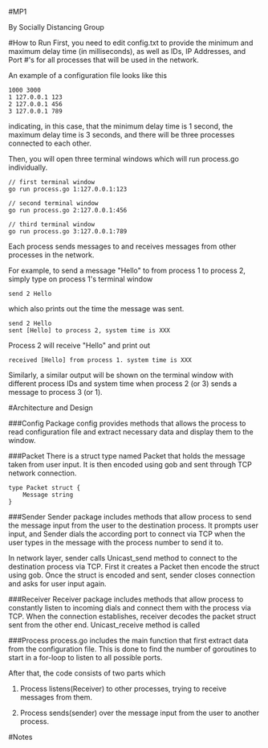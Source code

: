 #MP1

By Socially Distancing Group

#How to Run
First, you need to edit config.txt to provide the minimum and maximum delay time
(in milliseconds), as well as IDs, IP Addresses, and Port #'s for all processes
that will be used in the network.

An example of a configuration file looks like this

```
1000 3000
1 127.0.0.1 123
2 127.0.0.1 456
3 127.0.0.1 789
```
indicating, in this case, that the minimum delay time is 1 second, the maximum delay time is 3 seconds,
and there will be three processes connected to each other.

Then, you will open three terminal windows which will run process.go individually.

```
// first terminal window
go run process.go 1:127.0.0.1:123
```
```
// second terminal window
go run process.go 2:127.0.0.1:456
```
```
// third terminal window
go run process.go 3:127.0.0.1:789
```

Each process sends messages to and receives messages from other processes in the network.

For example, to send a message "Hello" to from process 1 to process 2,
simply type on process 1's terminal window
```
send 2 Hello
```
which also prints out the time the message was sent.
```
send 2 Hello
sent [Hello] to process 2, system time is XXX
```

Process 2 will receive "Hello" and print out
```
received [Hello] from process 1. system time is XXX
```
Similarly, a similar output will be shown on the terminal window
with different process IDs and system time when process 2 (or 3)
sends a message to process 3 (or 1).

#Architecture and Design

###Config
Package config provides methods that allows the process to read  configuration file and
extract necessary data and display them to the window.

###Packet
There is a struct type named Packet that holds the message taken from user input.
It is then encoded using gob and sent through TCP network connection.
```
type Packet struct {
    Message string
}
```

###Sender
Sender package includes methods that allow process to send the message input
from the user to the destination process. It prompts user input, and Sender
dials the according port to connect via TCP when the user types in the message
with the process number to send it to.

In network layer, sender calls Unicast_send method to connect to the destination
process via TCP. First it creates a Packet then encode the struct using gob.
Once the struct is encoded and sent, sender closes connection and asks for
user input again.

###Receiver
Receiver package includes methods that allow process to constantly listen to
incoming dials and connect them with the process via TCP. When the connection
establishes, receiver decodes the packet struct sent from the other end.
Unicast_receive method is called

###Process
process.go includes the main function that first extract data from the configuration file.
This is done to find the number of goroutines to start in a for-loop to listen to all
possible ports.

After that, the code consists of two parts which

1. Process listens(Receiver) to other processes, trying to receive messages from them.

2. Process sends(sender) over the message input from the user to another process. 

#Notes
